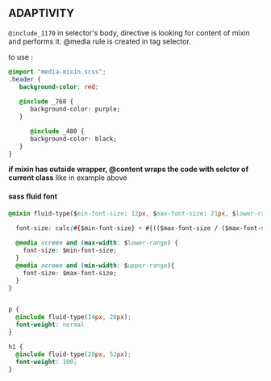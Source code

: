 ## ADAPTIVITY

`@include_1170` in selector's body, directive is looking for content of mixin and performs it. @media rule is created in tag selector. 

to use : 

```css
@import "media-mixin.scss";
.header {
   background-color: red;  
   
   @include _768 {
      background-color: purple;
   }

      @include _480 {
      background-color: black;
   }
}
```

**if mixin has outside wrapper, @content wraps the code with selctor of current class** like in example above

#### sass fluid font

```css
@mixin fluid-type($min-font-size: 12px, $max-font-size: 21px, $lower-range: 420px, $upper-range: 900px) {

  font-size: calc(#{$min-font-size} + #{(($max-font-size / ($max-font-size * 0 + 1)) - ($min-font-size / ($min-font-size * 0 + 1)))} * ( (100vw - #{$lower-range}) / #{(($upper-range / ($upper-range * 0 + 1)) - ($lower-range / ($lower-range * 0 + 1)))}));
  
  @media screen and (max-width: $lower-range) {
    font-size: $min-font-size;
  }
  @media screen and (min-width: $upper-range){
    font-size: $max-font-size;
  }
}


p {
  @include fluid-type(14px, 20px);
  font-weight: normal
}

h1 {
  @include fluid-type(28px, 52px);
  font-weight: 100;
}
```